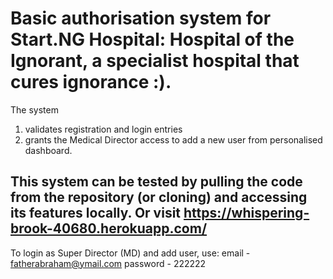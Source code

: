 # Basic authorisation system for Start.NG Hospital: Hospital of the Ignorant, a specialist hospital that cures ignorance :). 
The system 
1. validates registration and login entries 
2. grants the Medical Director access to add a new user from personalised dashboard.

## This system can be tested by pulling the code from the repository (or cloning) and accessing its features locally. Or visit https://whispering-brook-40680.herokuapp.com/
To login as Super Director (MD) and add user, use:
 email - fatherabraham@ymail.com
 password - 222222
